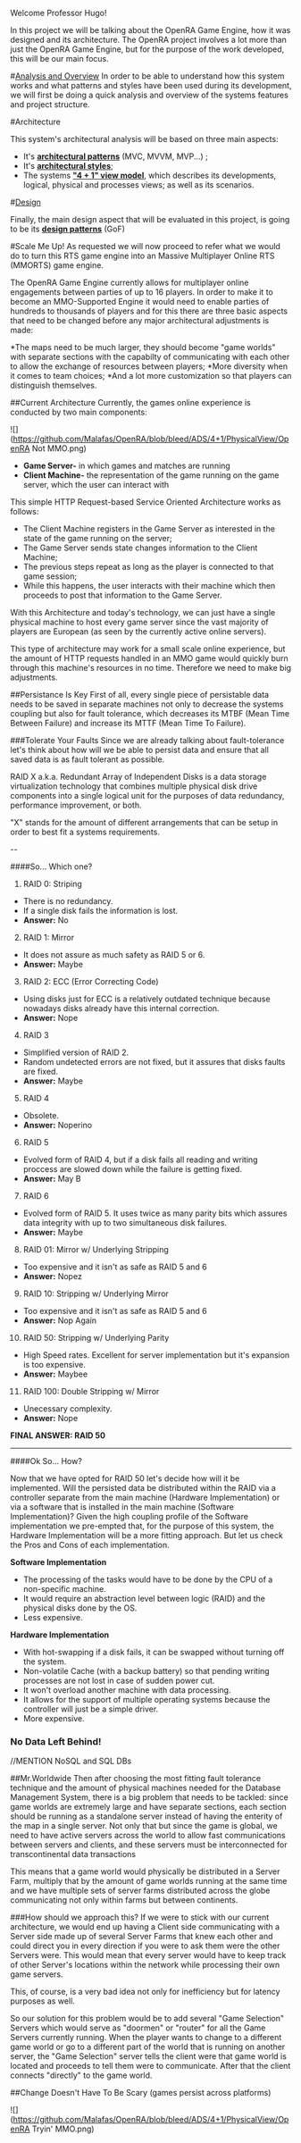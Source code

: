 Welcome Professor Hugo!

In this project we will be talking about the OpenRA Game Engine, how it was designed and its architecture. The OpenRA project involves a lot more than just the OpenRA Game Engine, but for the purpose of the work developed, this will be our main focus.

#[Analysis and Overview](https://github.com/Malafas/OpenRA/blob/bleed/ADS/ANALYSIS.md)
In order to be able to understand how this system works and what patterns and styles have been used during its development, we will first be doing a quick analysis and overview of the systems features and project structure.

#Architecture

This system's architectural analysis will be based on three main aspects:
* It's [**architectural patterns**](https://github.com/Malafas/OpenRA/blob/bleed/ADS/ARCHITECTURE.md) (MVC, MVVM, MVP...) ;
* It's [**architectural styles**](https://github.com/Malafas/OpenRA/blob/bleed/ADS/STYLE.md);
* The systems [**"4 + 1" view model**](https://github.com/Malafas/OpenRA/blob/bleed/ADS/4+1/4+1.md), which describes its developments, logical, physical and processes views; as well as its scenarios.

#[Design]()

Finally, the main design aspect that will be evaluated in this project, is going to be its [**design patterns**](https://github.com/Malafas/OpenRA/blob/bleed/ADS/DESIGN.md) (GoF)


#Scale Me Up!
As requested we will now proceed to refer what we would do to turn this RTS game engine into an Massive Multiplayer Online RTS (MMORTS) game engine.

The OpenRA Game Engine currently allows for multiplayer online engagements between parties of up to 16 players. In order to make it to become an MMO-Supported Engine it would need to enable parties of hundreds to thousands of players and for this there are three basic aspects that need to be changed before any major architectural adjustments is made:

*The maps need to be much larger, they should become "game worlds" with separate sections with the capabilty of communicating with each other to allow the exchange of resources between players;
*More diversity when it comes to team choices;
*And a lot more customization so that players can distinguish themselves.


##Current Architecture
Currently, the games online experience is conducted by two main components:


![](https://github.com/Malafas/OpenRA/blob/bleed/ADS/4+1/PhysicalView/OpenRA Not MMO.png)


* **Game Server-** in which games and matches are running
* **Client Machine-** the representation of the game running on the game server, which the user can interact with

This simple HTTP Request-based Service Oriented Architecture works as follows:
* The Client Machine registers in the Game Server as interested in the state of the game running on the server;
* The Game Server sends state changes information to the Client Machine;
* The previous steps repeat as long as the player is connected to that game session;
* While this happens, the user interacts with their machine which then proceeds to post that information to the Game Server.

With this Architecture and today's technology, we can just have a single physical machine to host every game server since the vast majority of players are European (as seen by the currently active online servers).

This type of architecture may work for a small scale online experience, but the amount of HTTP requests handled in an MMO game would quickly burn through this machine's resources in no time. Therefore we need to make big adjustments.

##Persistance Is Key
First of all, every single piece of persistable data needs to be saved in separate machines not only to decrease the systems coupling but also for fault tolerance, which decreases its MTBF (Mean Time Between Failure) and increase its MTTF (Mean Time To Failure).

###Tolerate Your Faults
Since we are already talking about fault-tolerance let's think about how will we be able to persist data and ensure that all saved data is as fault tolerant as possible.

RAID X a.k.a. Redundant Array of Independent Disks is a data storage virtualization technology that combines multiple physical disk drive components into a single logical unit for the purposes of data redundancy, performance improvement, or both.

"X" stands for the amount of different arrangements that can be setup in order to best fit a systems requirements.

--

####So... Which one?

1. RAID 0: Striping
  * There is no redundancy.
  * If a single disk fails the information is lost.
  * **Answer:** No

2. RAID 1: Mirror
  * It does not assure as much safety as RAID 5 or 6.
  * **Answer:** Maybe

3. RAID 2: ECC (Error Correcting Code)
  * Using disks just for ECC is a relatively outdated technique because nowadays disks already have this internal correction.
  * **Answer:** Nope

4. RAID 3
  * Simplified version of RAID 2.
  * Random undetected errors are not fixed, but it assures that disks faults are fixed.
  * **Answer:** Maybe

5. RAID 4
  * Obsolete.
  * **Answer:** Noperino

6. RAID 5
  * Evolved form of RAID 4, but if a disk fails all reading and writing proccess are slowed down while the failure is getting fixed.
  * **Answer:** May B

7. RAID 6
  * Evolved form of RAID 5. It uses twice as many parity bits which assures data integrity with up to two simultaneous disk failures.
  * **Answer:** Maybe

8. RAID 01: Mirror w/ Underlying Stripping
  * Too expensive and it isn't as safe as RAID 5 and 6
  * **Answer:** Nopez

9. RAID 10: Stripping w/ Underlying Mirror
  * Too expensive and it isn't as safe as RAID 5 and 6
  * **Answer:** Nop Again

10. RAID 50: Stripping w/ Underlying Parity
  * High Speed rates. Excellent for server implementation but it's expansion is too expensive.
  * **Answer:** Maybee

11. RAID 100: Double Stripping w/ Mirror
  * Unecessary complexity.
  * **Answer:** Nope



**FINAL ANSWER: RAID 50**

---

####Ok So... How?

Now that we have opted for RAID 50 let's decide how will it be implemented. Will the persisted data be distributed within the RAID via a controller separate from the main machine (Hardware Implementation) or via a software that is installed in the main machine (Software Implementation)? Given the high coupling profile of the Software implementation we pre-empted that, for the purpose of this system, the Hardware Implementation will be a more fitting approach. But let us check the Pros and Cons of each implementation.

**Software Implementation**
* The processing of the tasks would have to be done by the CPU of a non-specific machine.
* It would require an abstraction level between logic (RAID) and the physical disks done by the OS.
* Less expensive.

**Hardware Implementation**
* With hot-swapping if a disk fails, it can be swapped without turning off the system.
* Non-volatile Cache (with a backup battery) so that pending writing processes are not lost in case of sudden power cut.
* It won't overload another machine with data processing.
* It allows for the support of multiple operating systems because the controller will just be a simple driver.
* More expensive.

### No Data Left Behind!
//MENTION NoSQL and SQL DBs

##Mr.Worldwide
Then after choosing the most fitting fault tolerance technique and the amount of physical machines needed for the Database Management System, there is a big problem that needs to be tackled: since game worlds are extremely large and have separate sections, each section should be running as a standalone server instead of having the enterity of the map in a single server. Not only that but since the game is global, we need to have active servers across the world to allow fast communications between servers and clients, and these servers must be interconnected for transcontinental data transactions

This means that a game world would physically be distributed in a Server Farm, multiply that by the amount of game worlds running at the same time and we have multiple sets of server farms distributed across the globe communicating not only within farms but between continents.

###How should we approach this?
If we were to stick with our current architecture, we would end up having a Client side communicating with a Server side made up of several Server Farms that knew each other and could direct you in every direction if you were to ask them were the other Servers were. This would mean that every server would have to keep track of other Server's locations within the network while processing their own game servers.

This, of course, is a very bad idea not only for inefficiency but for latency purposes as well.

So our solution for this problem would be to add several "Game Selection" Servers which would serve as "doormen" or "router" for all the Game Servers currently running. When the player wants to change to a different game world or go to a different part of the world that is running on another server, the "Game Selection" server tells the client were that game world is located and proceeds to tell them were to communicate. After that the client connects "directly" to the game world.


##Change Doesn't Have To Be Scary (games persist across platforms)

![](https://github.com/Malafas/OpenRA/blob/bleed/ADS/4+1/PhysicalView/OpenRA Tryin' MMO.png)
